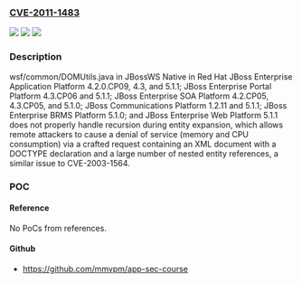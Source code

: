 ### [CVE-2011-1483](https://cve.mitre.org/cgi-bin/cvename.cgi?name=CVE-2011-1483)
![](https://img.shields.io/static/v1?label=Product&message=n%2Fa&color=blue)
![](https://img.shields.io/static/v1?label=Version&message=%3D%20n%2Fa%20&color=brighgreen)
![](https://img.shields.io/static/v1?label=Vulnerability&message=n%2Fa&color=brighgreen)

### Description

wsf/common/DOMUtils.java in JBossWS Native in Red Hat JBoss Enterprise Application Platform 4.2.0.CP09, 4.3, and 5.1.1; JBoss Enterprise Portal Platform 4.3.CP06 and 5.1.1; JBoss Enterprise SOA Platform 4.2.CP05, 4.3.CP05, and 5.1.0; JBoss Communications Platform 1.2.11 and 5.1.1; JBoss Enterprise BRMS Platform 5.1.0; and JBoss Enterprise Web Platform 5.1.1 does not properly handle recursion during entity expansion, which allows remote attackers to cause a denial of service (memory and CPU consumption) via a crafted request containing an XML document with a DOCTYPE declaration and a large number of nested entity references, a similar issue to CVE-2003-1564.

### POC

#### Reference
No PoCs from references.

#### Github
- https://github.com/mmvpm/app-sec-course

